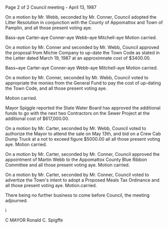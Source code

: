 Page 2 of 2
Council meeting - April 13, 1987

On a motion by Mr. Webb, seconded by Mr. Conner, Council adopted
the Litter Resolution in conjunction with the County of Appomattox
and Town of Pamplin, and all those present voting aye.

Bass-aye Carter-aye Conner-aye Webb-aye Mitchell-aye
Motion carried.

On a motion by Mr. Conner and seconded by Mr. Webb, Council approved
the proposal from Michie Company to up-date the Town Code as stated
in the Letter dated March 19, 1987 at an approximnate cost of $3400.00.

Bass~aye Carter-aye Conner-aye Webb-aye Mitchell-aye
Motion carried.

On a motion by Mr. Conner, seconded by Mr. Webb, Council voted to
appropriate the monies from the General Fund to pay the cost of
up-dating the Town Code, and all those present voting aye.

Motion carried.

Mayor Spiggle reported the State Water Board has approved the
additional funds to go with the next two Contractors on the
Sewer Project at the additional cost of $617,000.00.

On a motion by Mr. Carter, seconded by Mr. Webb, Council voted
to authorize the Mayor to attend the sale on May 13th, and bid
on a Crew Cab Dump Truck at a not to exceed figure $5000.00
all all those present voting aye. Motion carried.

On a motion by Mr. Carter, seconded by Mr. Conner, Council approved
the appointment of Martin Webb to the Appomattox County Blue
Ribbon Committee and all those present voting aye. Motion carried.

On a motion by Mr. Carter, seconded by Mr. Conner, Council voted
to advertize the Town's intent to adopt a Proposed Meals Tax
Ordinance and all those present voting aye. Motion.carried.

There being no further business to come before Council, the
meeting adjourned.

i

C MAYOR
Ronald C. Spigffe

